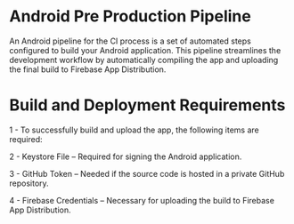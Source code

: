 # Android Pre Production Pipeline
An Android pipeline for the CI process is a set of automated steps configured to build your Android application. This pipeline streamlines the development workflow by automatically compiling the app and uploading the final build to Firebase App Distribution.

# Build and Deployment Requirements

1 - To successfully build and upload the app, the following items are required:

2 - Keystore File – Required for signing the Android application.

3 - GitHub Token – Needed if the source code is hosted in a private GitHub repository.

4 - Firebase Credentials – Necessary for uploading the build to Firebase App Distribution.

